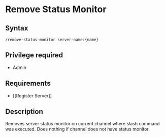 # Remove Status Monitor 

## Syntax

`/remove-status-monitor server-name:{name}`

## Privilege required

- Admin

## Requirements

- [[Register Server]]

## Description

Removes server status monitor on current channel where slash command was executed.
Does nothing if channel does not have status monitor.